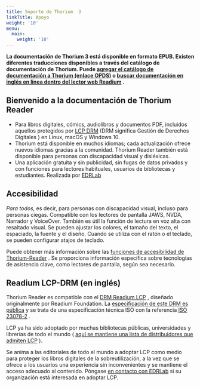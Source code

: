 ```yaml
---
title: Soporte de Thorium  3
linkTitle: Apoyo
weight: '10'
menu:
  main:
    weight: '10'
---
```


<!-- {{% pageinfo %}}
    For digital books, comics, audiobooks and PDF documents, including
    those protected by the
    <a href="https://edrlab.org/readium-lcp">LCP DRM</a>
    (DRM meaning <span lang="en">Digital Rights Management</span>)
    on Linux, macOS, and Windows 10.
{{% /pageinfo %}} -->

<!-- <hr class="asterism"/> -->

<p><b>  La documentación de Thorium 3 está disponible en formato EPUB. Existen diferentes traducciones disponibles a través del catálogo de documentación de Thorium. Puede <a class="" href="opds://edrlab.github.io/publications/feeds/thorium3_documentation.json">agregar el catálogo de documentación a Thorium (enlace OPDS)</a> o <a class="" href="https://readium.firebaseapp.com/?epub=https://rawcdn.githack.com/edrlab/publications/main/thorium3-documentation/sources/en/">buscar documentación en inglés en línea dentro del lector web Readium</a> .</b></p>



<h2>Bienvenido a la documentación de Thorium Reader</h2>
<ul>
  <li>     Para libros digitales, cómics, audiolibros y documentos PDF, incluidos aquellos protegidos por <a href="https://edrlab.org/readium-lcp">LCP DRM</a> (DRM significa <span lang="en">Gestión de Derechos Digitales</span> ) en Linux, macOS y Windows 10.   </li>
  <li>     Thorium está disponible en muchos idiomas; cada actualización ofrece nuevos idiomas gracias a la comunidad. Thorium Reader también está disponible para personas con discapacidad visual y disléxicas.   </li>
  <li>     Una aplicación gratuita y sin publicidad, sin fugas de datos privados y con funciones para lectores habituales, usuarios de bibliotecas y estudiantes. Realizada por <a href="https://edrlab.org">EDRLab</a>   </li>
</ul>

## Accesibilidad

  <p>     <em>Para todos,</em> es decir, para personas con discapacidad visual, incluso para personas ciegas. Compatible con los lectores de pantalla JAWS, NVDA, Narrador y VoiceOver. También es útil la función de lectura en voz alta con resaltado visual. Se pueden ajustar los colores, el tamaño del texto, el espaciado, la fuente y el diseño. Cuando se utiliza con el ratón o el teclado, se pueden configurar atajos de teclado. </p>

  


Puede obtener más información sobre las [funciones de accesibilidad de Thorium-Reader](/thorium-reader-doc/300_accessibility/) . Se proporciona información específica sobre tecnologías de asistencia clave, como lectores de pantalla, según sea necesario.

  <h2>Readium LCP-DRM (en inglés)</h2>

  <p>    Thorium Reader es compatible con el <a href="https://www.edrlab.org/readium-lcp/">DRM Readium LCP</a> , diseñado originalmente por Readium Foundation. La <a href="https://readium.org/lcp-specs/">especificación de este DRM es pública</a> y se trata de una especificación técnica ISO con la referencia <a href="https://www.iso.org/standard/79485.html">ISO 23078-2</a> .   </p>

  <p>     LCP ya ha sido adoptado por muchas bibliotecas públicas, universidades y librerías de todo el mundo ( <a href="https://www.edrlab.org/readium-lcp/certified-apps-servers/">aquí se mantiene una lista de distribuidores que admiten LCP</a> ).   </p>
  <p>     Se anima a las editoriales de todo el mundo a adoptar LCP como medio para proteger los libros digitales de la sobreutilización, a la vez que se ofrece a los usuarios una experiencia sin inconvenientes y se mantiene el acceso adecuado al contenido. Póngase <a href="https://www.edrlab.org/contact/">en contacto con EDRLab</a> si su organización está interesada en adoptar LCP.   </p>
